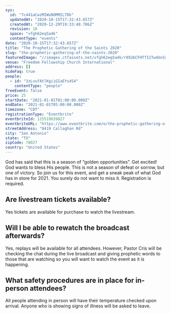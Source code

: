 ```yaml
---
sys:
  id: "7c441aCwzMIWuNOMMILT8k"
  updatedAt: "2020-10-15T17:32:43.657Z"
  createdAt: "2020-12-29T19:33:48.786Z"
  revision: 10
  space: "vfgh62eq5a4k"
  contentType: "events"
date: "2020-10-15T17:32:43.657Z"
title: "The Prophetic Gathering of the Saints 2020"
slug: "the-prophetic-gathering-of-the-saints-2020"
featuredImage: "//images.ctfassets.net/vfgh62eq5a4k/r05UbCFHTfI1Tw4UxSyPj/21ff612d5652af64b25f2defa2a2dbeb/glitter-background.jpeg"
venue: "Freedom Fellowship Church International"
address: []
hideFaq: true
people:
  - id: "3zLvufAtlKgiiGIaEYs4S4"
    contentType: "people"
freeEvent: false
price: 25
startDate: "2021-01-01T01:00:00.000Z"
endDate: "2021-01-01T05:00:00.000Z"
timezone: "CDT"
registrationType: "Eventbrite"
eventbriteId: 125519039827
eventbriteURL: "https://www.eventbrite.com/e/the-prophetic-gathering-of-the-saints-2020-tickets-125519039827"
streetAddress: "8419 Callaghan Rd"
city: "San Antonio"
state: "TX"
zipCode: 78027
country: "United States"
---
```


God has said that this is a season of “golden opportunities”. Get excited! God wants to bless His people. This is not a season of defeat or sorrow, but one of victory. So join us for this event, and get a sneak peak of what God has in store for 2021. You surely do not want to miss it. Registration is required.

## Are livestream tickets available?

Yes tickets are available for purchase to watch the livestream.

## Will I be able to rewatch the broadcast afterwards?

Yes, replays will be available for all attendees. However, Pastor Cris will be checking the chat during the live broadcast and giving prophetic words to those that are watching so you will want to watch the event as it is happening.

## What safety procedures are in place for in-person attendees?

All people attending in person will have their temperature checked upon arrival. Anyone who is showing signs of illness will be asked to leave. 